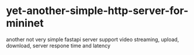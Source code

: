 # yet-another-simple-http-server-for-mininet
another not very simple fastapi server support video streaming, upload, download, server respone time and latency 
